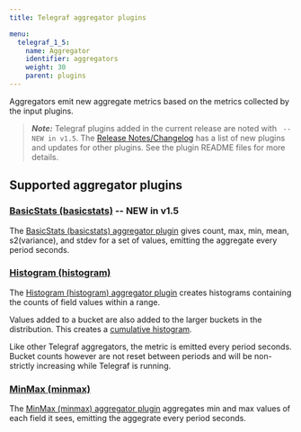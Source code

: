 ```yaml
---
title: Telegraf aggregator plugins

menu:
  telegraf_1_5:
    name: Aggregator
    identifier: aggregators
    weight: 30
    parent: plugins
---
```


Aggregators emit new aggregate metrics based on the metrics collected by the input plugins.

> ***Note:*** Telegraf plugins added in the current release are noted with ` -- NEW in v1.5`.
>The [Release Notes/Changelog](/telegraf/v1.5/about_the_project/release-notes-changelog) has a list of new plugins and updates for other plugins. See the plugin README files for more details.

## Supported aggregator plugins


### [BasicStats (basicstats)](https://github.com/influxdata/telegraf/tree/release-1.5/plugins/aggregators/basicstats) -- NEW in v1.5

The [BasicStats (basicstats) aggregator plugin](https://github.com/influxdata/telegraf/tree/release-1.5/plugins/aggregators/basicstats) gives count, max, min, mean, s2(variance), and stdev for a set of values, emitting the aggregate every period seconds.

### [Histogram (histogram)](https://github.com/influxdata/telegraf/tree/release-1.5/plugins/aggregators/histogram)

The [Histogram (histogram) aggregator plugin](https://github.com/influxdata/telegraf/tree/release-1.5/plugins/aggregators/histogram) creates histograms containing the counts of field values within a range.

Values added to a bucket are also added to the larger buckets in the distribution. This creates a [cumulative histogram](https://en.wikipedia.org/wiki/Histogram#/media/File:Cumulative_vs_normal_histogram.svg).

Like other Telegraf aggregators, the metric is emitted every period seconds. Bucket counts however are not reset between periods and will be non-strictly increasing while Telegraf is running.

### [MinMax (minmax)](https://github.com/influxdata/telegraf/tree/release-1.5/plugins/aggregators/minmax)

The [MinMax (minmax) aggregator plugin](https://github.com/influxdata/telegraf/tree/release-1.5/plugins/aggregators/minmax) aggregates min and max values of each field it sees, emitting the aggegrate every period seconds.
